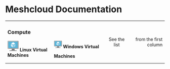 # Meshcloud Documentation

<table>
  <tbody>
    <tr>
      <td>
        <h3>Compute</h3>
        <ul style="list-style-type: none;display: table">
          <li style="vertical-align: middle; display: table-cell">
            <img src="assets/virtualmachine.svg" width="35" />
            <strong>Linux Virtual Machines</strong>
          </li>
          <li style="height: 30px; line-height: 30px;">
            <img src="assets/virtualmachine.svg" width="25" />
            <strong>Windows Virtual Machines</strong>
          </li>
        </ul>
      </td>
      <td align="center">See the list</td>
      <td align="right">from the first column</td>
    </tr>
  </tbody>
</table>


